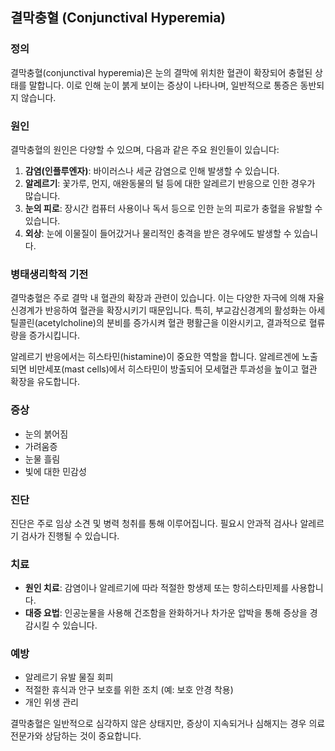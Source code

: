 

## 결막충혈 (Conjunctival Hyperemia)

### 정의
결막충혈(conjunctival hyperemia)은 눈의 결막에 위치한 혈관이 확장되어 충혈된 상태를 말합니다. 이로 인해 눈이 붉게 보이는 증상이 나타나며, 일반적으로 통증은 동반되지 않습니다.

### 원인
결막충혈의 원인은 다양할 수 있으며, 다음과 같은 주요 원인들이 있습니다:

1. **감염(인플루엔자)**: 바이러스나 세균 감염으로 인해 발생할 수 있습니다.
2. **알레르기**: 꽃가루, 먼지, 애완동물의 털 등에 대한 알레르기 반응으로 인한 경우가 많습니다.
3. **눈의 피로**: 장시간 컴퓨터 사용이나 독서 등으로 인한 눈의 피로가 충혈을 유발할 수 있습니다.
4. **외상**: 눈에 이물질이 들어갔거나 물리적인 충격을 받은 경우에도 발생할 수 있습니다.

### 병태생리학적 기전
결막충혈은 주로 결막 내 혈관의 확장과 관련이 있습니다. 이는 다양한 자극에 의해 자율신경계가 반응하여 혈관을 확장시키기 때문입니다. 특히, 부교감신경계의 활성화는 아세틸콜린(acetylcholine)의 분비를 증가시켜 혈관 평활근을 이완시키고, 결과적으로 혈류량을 증가시킵니다.

알레르기 반응에서는 히스타민(histamine)이 중요한 역할을 합니다. 알레르겐에 노출되면 비만세포(mast cells)에서 히스타민이 방출되어 모세혈관 투과성을 높이고 혈관 확장을 유도합니다.

### 증상
- 눈의 붉어짐
- 가려움증
- 눈물 흘림
- 빛에 대한 민감성

### 진단
진단은 주로 임상 소견 및 병력 청취를 통해 이루어집니다. 필요시 안과적 검사나 알레르기 검사가 진행될 수 있습니다.

### 치료
- **원인 치료**: 감염이나 알레르기에 따라 적절한 항생제 또는 항히스타민제를 사용합니다.
- **대증 요법**: 인공눈물을 사용해 건조함을 완화하거나 차가운 압박을 통해 증상을 경감시킬 수 있습니다.

### 예방
- 알레르기 유발 물질 회피
- 적절한 휴식과 안구 보호를 위한 조치 (예: 보호 안경 착용)
- 개인 위생 관리

결막충혈은 일반적으로 심각하지 않은 상태지만, 증상이 지속되거나 심해지는 경우 의료 전문가와 상담하는 것이 중요합니다.